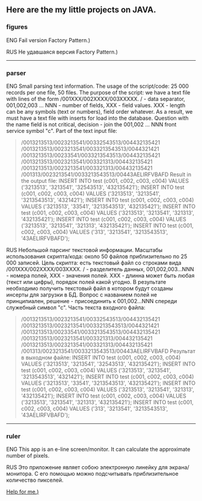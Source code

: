 ## Here are the my little projects on JAVA.



### figures

ENG
Fail version Factory Pattern.)

RUS
Не удавшаяся версия Factory Pattern.)


***
### parser

ENG
Small parsing text information.
The usage of the script/code: 25 000 records per one file, 50 files.
The purpose of the script: we have a text file with lines of the form /001XXX/002XXXX/003XXXXX. / - data separator, 001,002,003 ... NNN - number of fields, XXX - field values. XXX - length can be any symbols (text or numbers), field order whatever. As a result, we must have a text file with inserts for load into the database. Question with the name field is not critical, decision - join the 001,002 ... NNN front service symbol "c".
Part of the text input file:
>/0013213513/0023213541/00332543513/004432135421
>/0013213513/0023213541/0033213543513/0044321421
>/0013213513/00233541/0033213543513/004432135421
>/0013213513/0023213541/003321313/004432135421
>/0013213513/0023213541/003321313/004432135421
>/001313/0023213541/0033213543513/00443AELIRFVBAFD
Result in the output file:
>INSERT INTO test (c001, c002, c003, c004) VALUES ('3213513', '3213541', '32543513', '432135421');
>INSERT INTO test (c001, c002, c003, c004) VALUES ('3213513', '3213541', '3213543513', '4321421');
>INSERT INTO test (c001, c002, c003, c004) VALUES ('3213513', '33541', '3213543513', '432135421');
>INSERT INTO test (c001, c002, c003, c004) VALUES ('3213513', '3213541', '321313', '432135421');
>INSERT INTO test (c001, c002, c003, c004) VALUES ('3213513', '3213541', '321313', '432135421');
>INSERT INTO test (c001, c002, c003, c004) VALUES ('313', '3213541', '3213543513', '43AELIRFVBAFD');

RUS
Небольшой парсинг текстовой информации.
Масштабы использования скрипта/кода: около 50 файлов приблизительно по 25 000 записей.
Цель скрипта: есть текстовый файл со строками вида /001ХХХ/002ХХХХ/003ХХХХ. / - разделитель данных, 001,002,003...NNN - номера полей, ХХХ - значения полей. ХХХ - длинна может быть любая (текст или цифры), порядок полей какой угодно. В результате необходимо получить текстовый файл в котором будут созданы инсерты для загрузки в БД. Вопрос с названием полей не принципиален, решение - присоединить к 001,002...NNN спереди служебный символ "с".
Часть текста входного файла:
>/0013213513/0023213541/00332543513/004432135421
>/0013213513/0023213541/0033213543513/0044321421
>/0013213513/00233541/0033213543513/004432135421
>/0013213513/0023213541/003321313/004432135421
>/0013213513/0023213541/003321313/004432135421
>/001313/0023213541/0033213543513/00443AELIRFVBAFD
Результат в выходном файле:
>INSERT INTO test (c001, c002, c003, c004) VALUES ('3213513', '3213541', '32543513', '432135421');
>INSERT INTO test (c001, c002, c003, c004) VALUES ('3213513', '3213541', '3213543513', '4321421');
>INSERT INTO test (c001, c002, c003, c004) VALUES ('3213513', '33541', '3213543513', '432135421');
>INSERT INTO test (c001, c002, c003, c004) VALUES ('3213513', '3213541', '321313', '432135421');
>INSERT INTO test (c001, c002, c003, c004) VALUES ('3213513', '3213541', '321313', '432135421');
>INSERT INTO test (c001, c002, c003, c004) VALUES ('313', '3213541', '3213543513', '43AELIRFVBAFD');



***
### ruler

ENG
This app is an e-line screen/monitor.
It can calculate the approximate number of pixels.

RUS
Это приложение являет собою электронную линейку для экрана/монитора.
С его помощью можно подсчитывать приблизительное количество пикселей.










[Help for me.)](https://github.com/adam-p/markdown-here/wiki/Markdown-Cheatsheet)
